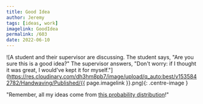 ```yaml
---
title: Good Idea
author: Jeremy
tags: [ideas, work]
imagelink: GoodIdea
permalink: /603
date: 2022-06-10
---
```


![A student and their supervisor are discussing. The student says, "Are you sure this is a good idea?" The supervisor answers, "Don't worry: if I thought it was great, I would've kept it for myself."](https://res.cloudinary.com/dh3hm8pb7/image/upload/q_auto:best/v1535842782/Handwaving/Published/{{ page.imagelink }}.png){: .centre-image }

"Remember, all my ideas come from [this probability distribution](https://handwaving.github.io/601)!"
